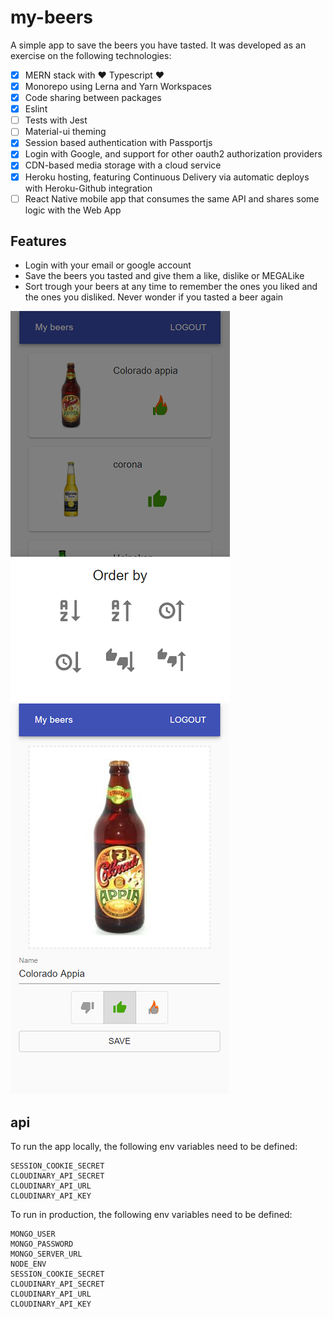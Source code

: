 # my-beers

A simple app to save the beers you have tasted. It was developed as an exercise on the following technologies:

- [x] MERN stack with ❤️ Typescript ❤️
- [x] Monorepo using Lerna and Yarn Workspaces
- [x] Code sharing between packages
- [x] Eslint
- [ ] Tests with Jest
- [ ] Material-ui theming
- [x] Session based authentication with Passportjs
- [x] Login with Google, and support for other oauth2 authorization providers
- [x] CDN-based media storage with a cloud service
- [x] Heroku hosting, featuring Continuous Delivery via automatic deploys with Heroku-Github integration
- [ ] React Native mobile app that consumes the same API and shares some logic with the Web App

## Features

- Login with your email or google account
- Save the beers you tasted and give them a like, dislike or MEGALike
- Sort trough your beers at any time to remember the ones you liked and the ones you disliked. Never wonder if you tasted a beer again

![example image 1](docs_assets/screenshot_order_feature.png)
![example image 2](docs_assets/screenshot_edit_beer.png)

## api

To run the app locally, the following env variables need to be defined:

```
SESSION_COOKIE_SECRET
CLOUDINARY_API_SECRET
CLOUDINARY_API_URL
CLOUDINARY_API_KEY
```

To run in production, the following env variables need to be defined:

```
MONGO_USER
MONGO_PASSWORD
MONGO_SERVER_URL
NODE_ENV
SESSION_COOKIE_SECRET
CLOUDINARY_API_SECRET
CLOUDINARY_API_URL
CLOUDINARY_API_KEY
```
